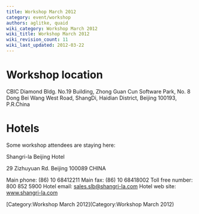 ```yaml
---
title: Workshop March 2012
category: event/workshop
authors: aglitke, quaid
wiki_category: Workshop March 2012
wiki_title: Workshop March 2012
wiki_revision_count: 11
wiki_last_updated: 2012-03-22
---
```


# Workshop location

CBIC Diamond Bldg. No.19 Building, Zhong Guan Cun Software Park, No. 8 Dong Bei Wang West Road, ShangDi, Haidian District, Beijing 100193, P.R.China

# Hotels

Some workshop attendees are staying here:

Shangri-la Beijing Hotel

29 Zizhuyuan Rd. Beijing 100089 CHINA

Main phone: (86) 10 68412211 Main fax: (86) 10 68418002 Toll free number: 800 852 5900 Hotel email: sales.slb@shangri-la.com Hotel web site: www.shangri-la.com

[Category:Workshop March 2012](Category:Workshop March 2012)
